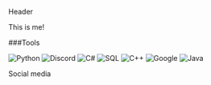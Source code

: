 Header

This is me!

###Tools

![Python](https://img.shields.io/badge/-Python-303030?style=for-the-badge&logo=python&logoColor=d5d914)
![Discord](https://img.shields.io/badge/-Discord-303030?style=for-the-badge&logo=discord&logoColor=6E85D3)
![C#](https://img.shields.io/badge/-C%23-303030?style=for-the-badge&logo=.net&logoColor=E138F1)
![SQL](https://img.shields.io/badge/-MSSQL-303030?style=for-the-badge&logo=sqlite&logoColor=D2D5DA)
![C++](https://img.shields.io/badge/-C%2b%2b-303030?style=for-the-badge&logo=C%2b%2b&logoColor=6295CB)
![Google](https://img.shields.io/badge/-GoogleAPI-303030?style=for-the-badge&logo=google&logoColor=E138F1)
![Java](https://img.shields.io/badge/-Java-303030?style=for-the-badge&logo=java&logoColor=F0931D)

Social media

<!--
**TaggedDev/TaggedDev** is a ✨ _special_ ✨ repository because its `README.md` (this file) appears on your GitHub profile.
5a00ad
Here are some ideas to get you started:

- 🔭 I’m currently working on ...
- 🌱 I’m currently learning ...
- 👯 I’m looking to collaborate on ...
- 🤔 I’m looking for help with ...
- 💬 Ask me about ...
- 📫 How to reach me: ...
- 😄 Pronouns: ...
- ⚡ Fun fact: ...
-->
